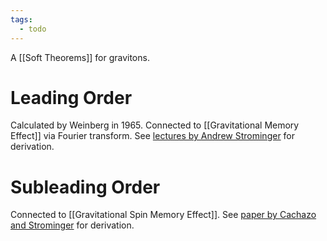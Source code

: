 ```yaml
---
tags:
  - todo
---
```

A [[Soft Theorems]] for gravitons.
# Leading Order
Calculated by Weinberg in 1965. Connected to [[Gravitational Memory Effect]] via Fourier transform.
See [lectures by Andrew Strominger](chrome-extension://bomfdkbfpdhijjbeoicnfhjbdhncfhig/view.html?mp=4LQgfu8l) for derivation.

# Subleading Order
Connected to [[Gravitational Spin Memory Effect]].
See [paper by Cachazo and Strominger](chrome-extension://bomfdkbfpdhijjbeoicnfhjbdhncfhig/view.html?mp=Vimo2QAk) for derivation. 